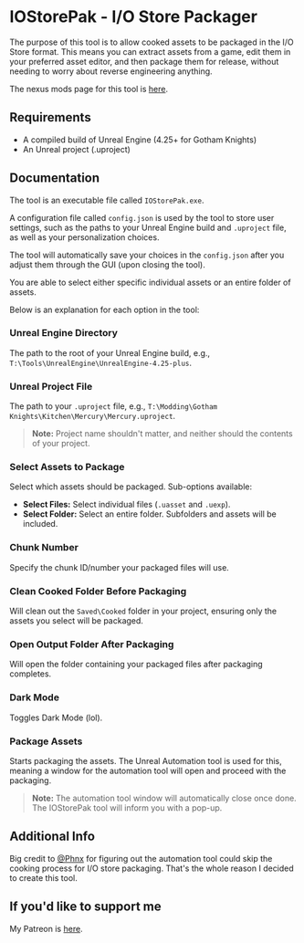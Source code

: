 # IOStorePak - I/O Store Packager

The purpose of this tool is to allow cooked assets to be packaged in the I/O Store format. This means you can extract assets from a game, edit them in your preferred asset editor, and then package them for release, without needing to worry about reverse engineering anything.

The nexus mods page for this tool is [here](https://www.nexusmods.com/gothamknights/mods/422).

## Requirements

- A compiled build of Unreal Engine (4.25+ for Gotham Knights)
- An Unreal project (.uproject)

## Documentation

The tool is an executable file called `IOStorePak.exe`.

A configuration file called `config.json` is used by the tool to store user settings, such as the paths to your Unreal Engine build and `.uproject` file, as well as your personalization choices.

The tool will automatically save your choices in the `config.json` after you adjust them through the GUI (upon closing the tool).

You are able to select either specific individual assets or an entire folder of assets.

Below is an explanation for each option in the tool:

### Unreal Engine Directory

The path to the root of your Unreal Engine build, e.g., `T:\Tools\UnrealEngine\UnrealEngine-4.25-plus`.

### Unreal Project File

The path to your `.uproject` file, e.g., `T:\Modding\Gotham Knights\Kitchen\Mercury\Mercury.uproject`.

> **Note:** Project name shouldn't matter, and neither should the contents of your project.

### Select Assets to Package

Select which assets should be packaged. Sub-options available:

- **Select Files:** Select individual files (`.uasset` and `.uexp`).
- **Select Folder:** Select an entire folder. Subfolders and assets will be included.

### Chunk Number

Specify the chunk ID/number your packaged files will use.

### Clean Cooked Folder Before Packaging

Will clean out the `Saved\Cooked` folder in your project, ensuring only the assets you select will be packaged.

### Open Output Folder After Packaging

Will open the folder containing your packaged files after packaging completes.

### Dark Mode

Toggles Dark Mode (lol).

### Package Assets

Starts packaging the assets. The Unreal Automation tool is used for this, meaning a window for the automation tool will open and proceed with the packaging.

> **Note:** The automation tool window will automatically close once done. The IOStorePak tool will inform you with a pop-up.

## Additional Info

Big credit to [@Phnx](https://next.nexusmods.com/profile/Phnx) for figuring out the automation tool could skip the cooking process for I/O store packaging. That's the whole reason I decided to create this tool.

## If you'd like to support me

My Patreon is [here](https://www.patreon.com/amMatt).
